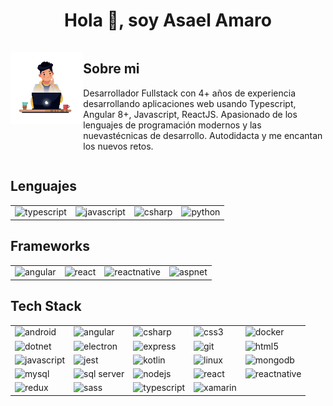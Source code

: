 <html>
<h1 align="center">Hola 👋, soy Asael Amaro</h1>


<section style="display: flex; justify-content: start;">
<div>

![animations](/animations/developer.gif)

</div>


  <div style="width: 500px;">
    <h2>Sobre mi</h2>
    <p>Desarrollador Fullstack con 4+ años de experiencia desarrollando aplicaciones web usando Typescript, Angular 8+, Javascript, ReactJS. Apasionado de los lenguajes de programación modernos y las nuevastécnicas de desarrollo. Autodidacta y me encantan los nuevos retos.</p>
  </div>
</section>

 <section>
    <h2>Lenguajes</h2>
    <table style="width: auto;">
      <tr>
        <td>
          <img
            src="https://img.shields.io/badge/-TypeScript-007ACC?style=flat-square&logo=typescript&logoColor=white"
            alt="typescript"
          />
        </td>
        <td>
          <img
            src="https://img.shields.io/badge/-JavaScript-F7DF1E?style=flat-square&logo=javascript&logoColor=black"
            alt="javascript"
          />
        </td>
        <td>
          <img
            src="https://img.shields.io/badge/-C%23-239120?style=flat-square&logo=c-sharp&logoColor=white"
            alt="csharp"
          />
        </td>
        <td>
          <img
            src="https://img.shields.io/badge/-Python-3776AB?style=flat-square&logo=python&logoColor=white"
            alt="python"
          />
      </tr>
    </table>
  </section>

  <section>
    <h2>Frameworks</h2>
    <table style="width: auto;">
      <tr>
        <td>
          <img
            src="https://img.shields.io/badge/-Angular-DD0031?style=flat-square&logo=angular&logoColor=white"
            alt="angular"
          />
        </td>
        <td>
          <img
            src="https://img.shields.io/badge/-React-61DAFB?style=flat-square&logo=react&logoColor=white"
            alt="react"
          />
        </td>
        <td>
            <img
                src="https://img.shields.io/badge/-React_Native-61DAFB?style=flat-square&logo=react&logoColor=white"
                alt="reactnative"
            />
        </td>
        <td>
          <img
            src="https://img.shields.io/badge/-ASP.NET-5C2D91?style=flat-square&logo=.net&logoColor=white"
            alt="aspnet"
          />
        </td>
      </tr>
    </table>
  </section>

<section>
    <h2>Tech Stack</h2>
    <table>
      <tr>
        <td>
          <img
            src="https://img.shields.io/badge/-Android-3DDC84?style=flat-square&logo=android&logoColor=white"
            alt="android"
          />
        </td>
        <td>
          <img
            src="https://img.shields.io/badge/-Angular-DD0031?style=flat-square&logo=angular&logoColor=white"
            alt="angular"
          />
        </td>
        <td>
          <img
            src="https://img.shields.io/badge/-C%23-239120?style=flat-square&logo=c-sharp&logoColor=white"
            alt="csharp"
          />
        </td>
        <td>
          <img
            src="https://img.shields.io/badge/-CSS-1572B6?style=flat-square&logo=css3&logoColor=white"
            alt="css3"
          />
        </td>
        <td>
          <img
            src="https://img.shields.io/badge/-Docker-2496ED?style=flat-square&logo=docker&logoColor=white"
            alt="docker"
          />
        </td>
      </tr>
        <tr>    
        <td>
          <img
            src="https://img.shields.io/badge/-.NET-512BD4?style=flat-square&logo=.net&logoColor=white"
            alt="dotnet"
          />
        </td>
        <td>
          <img
            src="https://img.shields.io/badge/-Electron-47848F?style=flat-square&logo=electron&logoColor=white"
            alt="electron"
          />
        </td>
        <td>
          <img
            src="https://img.shields.io/badge/-Express-000000?style=flat-square&logo=express&logoColor=white"
            alt="express"
          />
        </td>
        <td>
          <img
            src="https://img.shields.io/badge/-Git-F05032?style=flat-square&logo=git&logoColor=white"
            alt="git"
          />
        </td>
        <td>
          <img
            src="https://img.shields.io/badge/-HTML-E34F26?style=flat-square&logo=html5&logoColor=white"
            alt="html5"
          />
        </td>
        </tr>
        <tr>
        <td>
          <img
            src="https://img.shields.io/badge/-JavaScript-F7DF1E?style=flat-square&logo=javascript&logoColor=black"
            alt="javascript"
          />
        </td>
        <td>
          <img
            src="https://img.shields.io/badge/-Jest-C21325?style=flat-square&logo=jest&logoColor=white"
            alt="jest"
          />
        </td>
        <td>
          <img
            src="https://img.shields.io/badge/-Kotlin-0095D5?style=flat-square&logo=kotlin&logoColor=white"
            alt="kotlin"
          />
        </td>
        <td>
          <img
            src="https://img.shields.io/badge/-Linux-FCC624?style=flat-square&logo=linux&logoColor=black"
            alt="linux"
          />
        </td>
        <td>
          <img
            src="https://img.shields.io/badge/-MongoDB-47A248?style=flat-square&logo=mongodb&logoColor=white"
            alt="mongodb"
          />
        </td>
        </tr>
        <tr>
        <td>
          <img
            src="https://img.shields.io/badge/-MySQL-4479A1?style=flat-square&logo=mysql&logoColor=white"
            alt="mysql"
          />
        </td>
        <td>
          <img
            src="https://img.shields.io/badge/-SQL_Server-CC2927?style=flat-square&logo=microsoft-sql-server&logoColor=white"
            alt="sql server"
          />
        </td>
        <td>
          <img
            src="https://img.shields.io/badge/-Node.js-339933?style=flat-square&logo=node.js&logoColor=white"
            alt="nodejs"
          />
        </td>
        <td>
          <img
            src="https://img.shields.io/badge/-React-61DAFB?style=flat-square&logo=react&logoColor=white"
            alt="react"
          />
        </td>
        <td>
          <img
            src="https://img.shields.io/badge/-React_Native-61DAFB?style=flat-square&logo=react&logoColor=white"
            alt="reactnative"
          />
        </td>
        </tr>
        <tr>
        <td>
          <img
            src="https://img.shields.io/badge/-Redux-764ABC?style=flat-square&logo=redux&logoColor=white"
            alt="redux"
          />
        </td>
        <td>
          <img
            src="https://img.shields.io/badge/-Sass-CC6699?style=flat-square&logo=sass&logoColor=white"
            alt="sass"
          />
        </td>
        <td>
          <img
            src="https://img.shields.io/badge/-TypeScript-3178C6?style=flat-square&logo=typescript&logoColor=white"
            alt="typescript"
          />
        </td>
        <td>
          <img
            src="https://img.shields.io/badge/-Xamarin-3498DB?style=flat-square&logo=xamarin&logoColor=white"
            alt="xamarin"
          />
        </td>
      </tr>
    </table>
  </section>
    </table>
</section>

</html>
